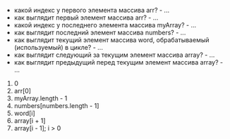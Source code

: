 - какой индекс у первого элемента массива arr? - ...
- как выглядит первый элемент массива arr? - ...
- какой индекс у последнего элемента массива myArray? - ...
- как выглядит последний элемент массива numbers? - ...
- как выглядит текущий элемент массива word, обрабатываемый (используемый) в цикле? - ...
- как выглядит следующий за текущим элемент массива array? - ...
- как выглядит предыдущий перед текущим элемент массива array? - ...


1. 0
2. arr[0]
3. myArray.length - 1
4. numbers[numbers.length - 1]
5. word[i]
6. array[i + 1]
7. array[i - 1]; i > 0
